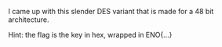 I came up with this slender DES variant that is made for a 48 bit architecture.

Hint: the flag is the key in hex, wrapped in ENO{...}
